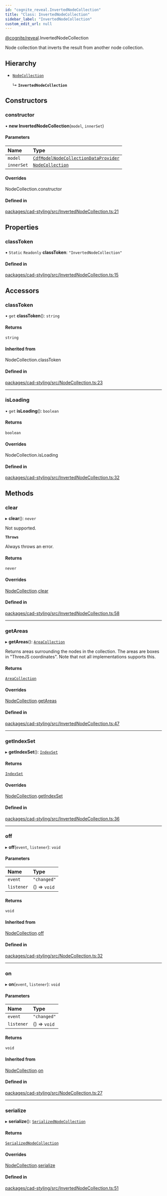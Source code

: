 ```yaml
---
id: "cognite_reveal.InvertedNodeCollection"
title: "Class: InvertedNodeCollection"
sidebar_label: "InvertedNodeCollection"
custom_edit_url: null
---
```


[@cognite/reveal](../modules/cognite_reveal.md).InvertedNodeCollection

Node collection that inverts the result from another node collection.

## Hierarchy

- [`NodeCollection`](cognite_reveal.NodeCollection.md)

  ↳ **`InvertedNodeCollection`**

## Constructors

### constructor

• **new InvertedNodeCollection**(`model`, `innerSet`)

#### Parameters

| Name | Type |
| :------ | :------ |
| `model` | [`CdfModelNodeCollectionDataProvider`](../interfaces/cognite_reveal.CdfModelNodeCollectionDataProvider.md) |
| `innerSet` | [`NodeCollection`](cognite_reveal.NodeCollection.md) |

#### Overrides

NodeCollection.constructor

#### Defined in

[packages/cad-styling/src/InvertedNodeCollection.ts:21](https://github.com/cognitedata/reveal/blob/fba2eed2/viewer/packages/cad-styling/src/InvertedNodeCollection.ts#L21)

## Properties

### classToken

▪ `Static` `Readonly` **classToken**: ``"InvertedNodeCollection"``

#### Defined in

[packages/cad-styling/src/InvertedNodeCollection.ts:15](https://github.com/cognitedata/reveal/blob/fba2eed2/viewer/packages/cad-styling/src/InvertedNodeCollection.ts#L15)

## Accessors

### classToken

• `get` **classToken**(): `string`

#### Returns

`string`

#### Inherited from

NodeCollection.classToken

#### Defined in

[packages/cad-styling/src/NodeCollection.ts:23](https://github.com/cognitedata/reveal/blob/fba2eed2/viewer/packages/cad-styling/src/NodeCollection.ts#L23)

___

### isLoading

• `get` **isLoading**(): `boolean`

#### Returns

`boolean`

#### Overrides

NodeCollection.isLoading

#### Defined in

[packages/cad-styling/src/InvertedNodeCollection.ts:32](https://github.com/cognitedata/reveal/blob/fba2eed2/viewer/packages/cad-styling/src/InvertedNodeCollection.ts#L32)

## Methods

### clear

▸ **clear**(): `never`

Not supported.

**`Throws`**

Always throws an error.

#### Returns

`never`

#### Overrides

[NodeCollection](cognite_reveal.NodeCollection.md).[clear](cognite_reveal.NodeCollection.md#clear)

#### Defined in

[packages/cad-styling/src/InvertedNodeCollection.ts:58](https://github.com/cognitedata/reveal/blob/fba2eed2/viewer/packages/cad-styling/src/InvertedNodeCollection.ts#L58)

___

### getAreas

▸ **getAreas**(): [`AreaCollection`](../interfaces/cognite_reveal.AreaCollection.md)

Returns areas surrounding the nodes in the collection. The areas
are boxes in "ThreeJS coordinates". Note that not all
implementations supports this.

#### Returns

[`AreaCollection`](../interfaces/cognite_reveal.AreaCollection.md)

#### Overrides

[NodeCollection](cognite_reveal.NodeCollection.md).[getAreas](cognite_reveal.NodeCollection.md#getareas)

#### Defined in

[packages/cad-styling/src/InvertedNodeCollection.ts:47](https://github.com/cognitedata/reveal/blob/fba2eed2/viewer/packages/cad-styling/src/InvertedNodeCollection.ts#L47)

___

### getIndexSet

▸ **getIndexSet**(): [`IndexSet`](cognite_reveal.IndexSet.md)

#### Returns

[`IndexSet`](cognite_reveal.IndexSet.md)

#### Overrides

[NodeCollection](cognite_reveal.NodeCollection.md).[getIndexSet](cognite_reveal.NodeCollection.md#getindexset)

#### Defined in

[packages/cad-styling/src/InvertedNodeCollection.ts:36](https://github.com/cognitedata/reveal/blob/fba2eed2/viewer/packages/cad-styling/src/InvertedNodeCollection.ts#L36)

___

### off

▸ **off**(`event`, `listener`): `void`

#### Parameters

| Name | Type |
| :------ | :------ |
| `event` | ``"changed"`` |
| `listener` | () => `void` |

#### Returns

`void`

#### Inherited from

[NodeCollection](cognite_reveal.NodeCollection.md).[off](cognite_reveal.NodeCollection.md#off)

#### Defined in

[packages/cad-styling/src/NodeCollection.ts:32](https://github.com/cognitedata/reveal/blob/fba2eed2/viewer/packages/cad-styling/src/NodeCollection.ts#L32)

___

### on

▸ **on**(`event`, `listener`): `void`

#### Parameters

| Name | Type |
| :------ | :------ |
| `event` | ``"changed"`` |
| `listener` | () => `void` |

#### Returns

`void`

#### Inherited from

[NodeCollection](cognite_reveal.NodeCollection.md).[on](cognite_reveal.NodeCollection.md#on)

#### Defined in

[packages/cad-styling/src/NodeCollection.ts:27](https://github.com/cognitedata/reveal/blob/fba2eed2/viewer/packages/cad-styling/src/NodeCollection.ts#L27)

___

### serialize

▸ **serialize**(): [`SerializedNodeCollection`](../modules/cognite_reveal.md#serializednodecollection)

#### Returns

[`SerializedNodeCollection`](../modules/cognite_reveal.md#serializednodecollection)

#### Overrides

[NodeCollection](cognite_reveal.NodeCollection.md).[serialize](cognite_reveal.NodeCollection.md#serialize)

#### Defined in

[packages/cad-styling/src/InvertedNodeCollection.ts:51](https://github.com/cognitedata/reveal/blob/fba2eed2/viewer/packages/cad-styling/src/InvertedNodeCollection.ts#L51)

